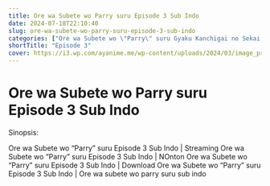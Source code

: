 ```yaml
---
title: Ore wa Subete wo Parry suru Episode 3 Sub Indo
date: 2024-07-18T22:10:40
slug: ore-wa-subete-wo-parry-suru-episode-3-sub-indo
categories: ["Ore wa Subete wo \"Parry\" suru Gyaku Kanchigai no Sekai Saikyou wa Boukensha ni Naritai"]
shortTitle: "Episode 3"
cover: https://i3.wp.com/ayanime.me/wp-content/uploads/2024/03/image_processing20240323-1-xatgig.jpeg
---
```


# Ore wa Subete wo Parry suru Episode 3 Sub Indo

<iframe-loader iframe-src1="https://play.ayanime.me/include/fluidplayer/fluidplayer.php?VideoSrc1=https%3A%2F%2Fdrive.google.com%2Ffile%2Fd%2F1saYfAsPD6EnNbFjWqYF9jxPOUmGm7fGs%2Fview%3Fusp%3Ddrive_link&VideoType1=video%2Fmp4&VideoQuality1=480p&VideoSrc2=https%3A%2F%2Fdrive.google.com%2Ffile%2Fd%2F1u4uwJ0CJqnyv1fWNBVQJfx7-wWM6Nb7P%2Fview%3Fusp%3Ddrive_link&VideoType2=video%2Fmp4&VideoQuality2=720p&VideoSrc3=https%3A%2F%2Fdrive.google.com%2Ffile%2Fd%2F165a9IfXlp5IqyIsoOJXQt3lnv1rkE1Zq%2Fview%3Fusp%3Ddrive_link&VideoType3=video%2Fmp4&VideoQuality3=1080p&VideoSrc4=&VideoType4=&VideoQuality4=&VideoPoster=&VideoTrack1=&kind1=&srclang1=&label1=&default1=&VideoTrack2=&kind2=&srclang2=&label2=&default2=&player=fluid+player&server=Drive+API&api=&width=100%25&height=900px" iframe-src2="https://drive.google.com/file/d/165a9IfXlp5IqyIsoOJXQt3lnv1rkE1Zq/preview"></iframe-loader>

Sinopsis:
<p>Ore wa Subete wo &#8220;Parry&#8221; suru Episode 3 Sub Indo | Streaming Ore wa Subete wo &#8220;Parry&#8221; suru Episode 3 Sub Indo | NOnton Ore wa Subete wo &#8220;Parry&#8221; suru Episode 3 Sub Indo | Download Ore wa Subete wo &#8220;Parry&#8221; suru Episode 3 Sub Indo | Ore wa subete wo parry suru sub indo</p>

